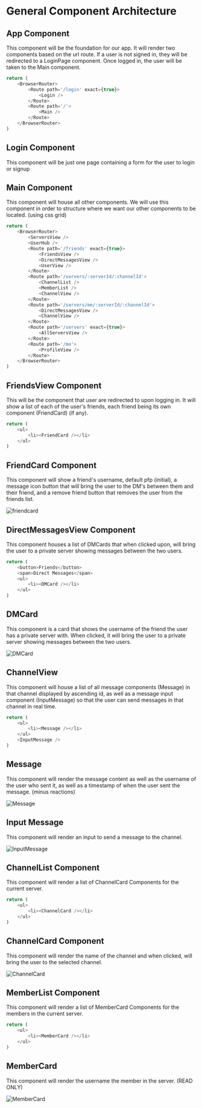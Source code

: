 # General Component Architecture
## App Component
This component will be the foundation for our app. It will render two components based on the url route. If a user is not signed in, they will be redirected to a LoginPage component. Once logged in, the user will be taken to the Main component.

```Javascript
return (
    <BrowserRouter>
        <Route path='/login' exact={true}>
            <Login />
        </Route>
        <Route path='/'>
            <Main />
        </Route>
    </BrowserRouter>
)
```

## Login Component
This component will be just one page containing a form for the user to login or signup

## Main Component
This component will house all other components. We will use this component in order to structure where we want our other components to be located. (using css grid)

```Javascript
return (
    <BrowserRouter>
        <ServersView />
        <UserHub />
        <Route path='/friends' exact={true}>
            <FriendsView />
            <DirectMessagesView />
            <UserView />
        </Route>
        <Route path='/servers/:serverId/:channelId'>
            <ChannelList />
            <MemberList />
            <ChannelView />
        </Route>
        <Route path='/servers/me/:serverId/:channelId'>
            <DirectMessagesView />
            <ChannelView />
        </Route>
        <Route path='/servers' exact={true}>
            <AllServersView />
        </Route>
        <Route path='/me'>
            <ProfileView />
        </Route>
    </BrowserRouter>
)
```

## FriendsView Component
This will be the component that user are redirected to upon logging in. It will show a list of each of the user's friends, each friend being its own component (FriendCard) (if any).

```Javascript
return (
    <ul>
        <li><FriendCard /></li>
    </ul>    
)
```

## FriendCard Component
This component will show a friend's username, default pfp (initial), a message icon button that will bring the user to the DM's between them and their friend, and a remove friend button that removes the user from the friends list.
 
![friendcard](https://cdn.discordapp.com/attachments/1049836343137673328/1051922595521507378/image.png)

## DirectMessagesView Component
This component houses a list of DMCards that when clicked upon, will bring the user to a private server showing messages between the two users.

```Javascript
return (
    <button>Friends</button>
    <span>Direct Messages</span>
    <ul>
        <li><DMCard /></li>
    </ul>
)
```

## DMCard
This component is a card that shows the username of the friend the user has a private server with. When clicked, it will bring the user to a private server showing messages between the two users.

![DMCard](https://cdn.discordapp.com/attachments/1024379154608701571/1051931035631374436/image.png)

## ChannelView
This component will house a list of all message components (Message) in that channel displayed by ascending id, as well as a message input component (InputMessage) so that the user can send messages in that channel in real time.

```Javascript
return (
    <ul>
        <li><Message /></li>
    </ul>
    <InputMessage />
)
```

## Message 
This component will render the message content as well as the username of the user who sent it, as well as a timestamp of when the user sent the message. (minus reactions)

![Message](https://cdn.discordapp.com/attachments/1049445170778738789/1051934004187758602/image.png)

## Input Message
This component will render an input to send a message to the channel.

![InputMessage](https://cdn.discordapp.com/attachments/1049445170778738789/1051934439699132506/image.png)

## ChannelList Component
This component will render a list of ChannelCard Components for the current server.

```Javascript
return (
    <ul>
        <li><ChannelCard /></li>
    </ul>
)
```
## ChannelCard Component
This component will render the name of the channel and when clicked, will bring the user to the selected channel.

![ChannelCard](https://cdn.discordapp.com/attachments/1049445170778738789/1051935451818242088/image.png)

## MemberList Component
This component will render a list of MemberCard Components for the members in the current server.

```Javascript
return (
    <ul>
        <li><MemberCard /></li>
    </ul>
)
```

## MemberCard
This component will render the username the member in the server. (READ ONLY)

![MemberCard](https://cdn.discordapp.com/attachments/1049445170778738789/1051936664727064576/image.png)
